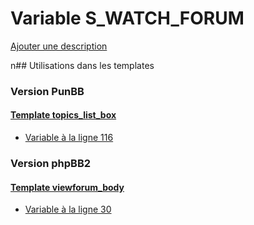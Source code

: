 # Variable S_WATCH_FORUM
[Ajouter une description](https://fa-tvars.appspot.com/S_WATCH_FORUM)

n## Utilisations dans les templates

### Version PunBB

#### [Template topics_list_box](punbb/topics_list_box.md)
* [Variable à la ligne 116](../punbb/topics_list_box.tpl#L116)

### Version phpBB2

#### [Template viewforum_body](subsilver/viewforum_body.md)
* [Variable à la ligne 30](../subsilver/viewforum_body.tpl#L30)